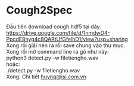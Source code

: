 # Cough2Spec
Đầu tiên download cough.hdf5 tại đây.<br>
https://drive.google.com/file/d/1nmdwD4-PpcdE8nyg4c8QARtUfGfelhD1/view?usp=sharing <br>
Xong rồi giải nén ra rồi save chung vào thư mục.<br>
Xong rồi mở command line ra gõ như này:<br>
python3 detect.py -w filetiengho.wav<br>
hoặc:<br>
./detect.py -w filetiengho.wav<br>
Xong. Chi tiết huynq@isi.com.vn                                                                           
